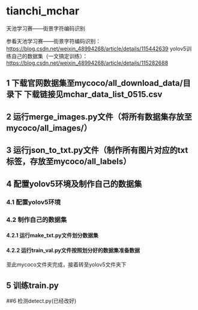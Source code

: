 # tianchi_mchar
天池学习赛——街景字符编码识别

参看天池学习赛——街景字符编码识别：https://blog.csdn.net/weixin_48994268/article/details/115442639
yolov5训练自己的数据集（一文搞定训练）：https://blog.csdn.net/weixin_48994268/article/details/115282688
## 1 下载官网数据集至mycoco/all_download_data/目录下   下载链接见mchar_data_list_0515.csv
## 2  运行merge_images.py文件（将所有数据集存放至mycoco/all_images/）
## 3  运行json_to_txt.py文件（制作所有图片对应的txt标签，存放至mycoco/all_labels）
## 4  配置yolov5环境及制作自己的数据集
### 4.1 配置yolov5环境
### 4.2 制作自己的数据集
#### 4.2.1 运行make_txt.py文件划分数据集
#### 4.2.2 运行train_val.py文件按照划分好的数据集准备数据

至此mycoco文件夹完成，接着转至yolov5文件夹下
## 5 训练train.py
##6 检测detect.py(已经改好)
